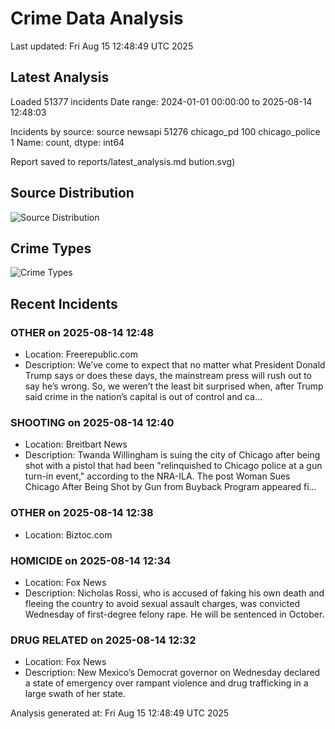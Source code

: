 # Crime Data Analysis
Last updated: Fri Aug 15 12:48:49 UTC 2025

## Latest Analysis

Loaded 51377 incidents
Date range: 2024-01-01 00:00:00 to 2025-08-14 12:48:03

Incidents by source:
source
newsapi           51276
chicago_pd          100
chicago_police        1
Name: count, dtype: int64

Report saved to reports/latest_analysis.md
bution.svg)

## Source Distribution
![Source Distribution](images/source_distribution.svg)

## Crime Types
![Crime Types](images/crime_types.svg)

## Recent Incidents

### OTHER on 2025-08-14 12:48
- Location: Freerepublic.com
- Description: We’ve come to expect that no matter what President Donald Trump says or does these days, the mainstream press will rush out to say he’s wrong. So, we weren’t the least bit surprised when, after Trump said crime in the nation’s capital is out of control and ca…


### SHOOTING on 2025-08-14 12:40
- Location: Breitbart News
- Description: Twanda Willingham is suing the city of Chicago after being shot with a pistol that had been "relinquished to Chicago police at a gun turn-in event," according to the NRA-ILA.
The post Woman Sues Chicago After Being Shot by Gun from Buyback Program appeared fi…


### OTHER on 2025-08-14 12:38
- Location: Biztoc.com


### HOMICIDE on 2025-08-14 12:34
- Location: Fox News
- Description: Nicholas Rossi, who is accused of faking his own death and fleeing the country to avoid sexual assault charges, was convicted Wednesday of first-degree felony rape. He will be sentenced in October.


### DRUG RELATED on 2025-08-14 12:32
- Location: Fox News
- Description: New Mexico’s Democrat governor on Wednesday declared a state of emergency over rampant violence and drug trafficking in a large swath of her state.

Analysis generated at: Fri Aug 15 12:48:49 UTC 2025
